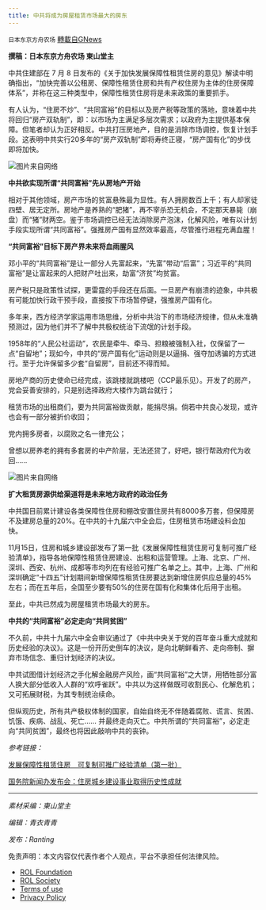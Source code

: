 ```yaml
---
title: 中共将成为房屋租赁市场最大的房东
---
```

`日本东京方舟农场` [轉載自GNews](https://gnews.org/zh-hans/1698092/)

**撰稿：日本东京方舟农场  東山堂主**

中共住建部在 7 月 8 日发布的《关于加快发展保障性租赁住房的意见》解读中明确指出，“加快完善以公租房、保障性租赁住房和共有产权住房为主体的住房保障体系”，并称在这三种类型中，保障性租赁住房将是未来政策的重要抓手。

有人认为，“住房不炒”、“共同富裕”的目标以及房产税等政策的落地，意味着中共将回归“房产双轨制”，即：以市场为主满足多层次需求；以政府为主提供基本保障。但笔者却认为正好相反。中共打压房地产，目的是消除市场调控，恢复计划手段。这表明中共实行20多年的“房产双轨制”即将寿终正寝，“房产国有化”的步伐即将加快。

![](https://assets.gnews.org/wp-content/uploads/2021/11/1-222.png)图片来自网络

**中共欲实现所谓“共同富裕”先从房地产开始**

相对于其他领域，房产市场的贫富悬殊最为显性。有人拥房数百上千；有人却家徒四壁、居无定所。房地产是养熟的“肥猪”，再不宰杀恐无机会，不定那天暴毙（崩盘）而“猪”财两空。鉴于市场调控已经无法消除房产泡沫，化解风险，唯有以计划手段实现所谓“共同富裕”。强推房产国有显然效率最高，尽管推行进程充满血腥！

**“共同富裕”目标下房产界未来将血雨腥风**

邓小平的“共同富裕”是让一部分人先富起来，“先富”带动“后富”；习近平的“共同富裕”是让富起来的人把财产吐出来，劫富“济贫”均贫富。

房产税只是政策性试探，更雷霆的手段还在后面。一旦房产有崩溃的迹象，中共极有可能加快行政干预手段，直接按下市场暂停键，强推房产国有化。

多年来，西方经济学家运用市场思维，分析中共治下的市场经济规律，但从未准确预测过，因为他们并不了解中共极权统治下流氓的计划手段。

1958年的“人民公社运动”，农民是牵牛、牵马、担粮被强制入社，仅保留了一点“自留地”；现如今，中共的“房产国有化”运动则是以逼捐、强夺加诱骗的方式进行。至于允许保留多少套“自留房”，目前还不得而知。

房地产商的历史使命已经完成，该跳楼就跳楼吧（CCP最乐见）。开发了的房产，党会妥善安排的，只是别选择政府大楼作为跳台就行；

租赁市场的出租商们，要为共同富裕做贡献，能捐尽捐。倘若中共良心发现，或许也会有一部分被折价收回；

党内拥多房者，以腐败之名一律充公；

曾想以房养老的拥有多套房的中产阶层，无法还贷了，好吧，银行帮政府代为收回……

![](https://assets.gnews.org/wp-content/uploads/2021/11/2-58.png)图片来自网络

**扩大租赁房源供给渠道将是未来地方政府的政治任务**

中共国目前累计建设各类保障性住房和棚改安置住房共有8000多万套，但保障房不及建房总量的20%。在中共的十九届六中全会后，住房租赁市场建设料会加快。

11月15日，住房和城乡建设部发布了第一批《发展保障性租赁住房可复制可推广经验清单》，指导各地保障性租赁住房建设、出租和运营管理。上海、北京、广州、深圳、西安、杭州、成都等市均列在有经验可推广名单之上。其中，上海、广州和深圳确定“十四五”计划期间新增保障性租赁住房要达到新增住房供应总量的45%左右；而在五年后，全国至少要有50%的住房在国有化和集体化后用于出租。

至此，中共已然成为房屋租赁市场最大的房东。

**中共的“共同富裕”必定走向“共同贫困”**

不久前，中共十九届六中全会审议通过了《中共中央关于党的百年奋斗重大成就和历史经验的决议》。这是一份开历史倒车的决议，是向北朝鲜看齐、走向帝制、摒弃市场信念、重归计划经济的决议。

中共试图借计划经济之手化解金融房产风险，画“共同富裕”之大饼，用牺牲部分富人换大部分低收入人群的“欢呼雀跃”。中共以为这样做既可收割民心、化解危机；又可拓展财税，为其专制统治续命。

但纵观历史，所有共产极权体制的国家，自始自终无不伴随着腐败、谎言、贫困、饥饿、疾病、战乱、死亡…… 并最终走向灭亡。中共所谓的“共同富裕”，必定走向“共同贫困”，最终也将因此敲响中共的丧钟。

*参考链接：*

[发展保障性租赁住房　可复制可推广经验清单（第一批）](http://www.mohurd.gov.cn/dfxx/202111/t20211110_252264.html)

[国务院新闻办发布会：住房城乡建设事业取得历史性成就](http://www.gov.cn/xinwen/2021-08/31/content_5634546.htm)

* * *

*素材采编：東山堂主*

*编辑：青衣青青*

*发布：Ranting*

 

免责声明：本文内容仅代表作者个人观点，平台不承担任何法律风险。

- [ROL Foundation](https://rolfoundation.org/)
- [ROL Society](https://rolsociety.org/)
- [Terms of use](https://gnews.org/terms-of-use-3/)
- [Privacy Policy](https://gnews.org/privacy-policy/)
